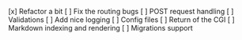 [x] Refactor a bit
[ ] Fix the routing bugs
[ ] POST request handling
[ ] Validations
[ ] Add nice logging
[ ] Config files
[ ] Return of the CGI
[ ] Markdown indexing and rendering
[ ] Migrations support
